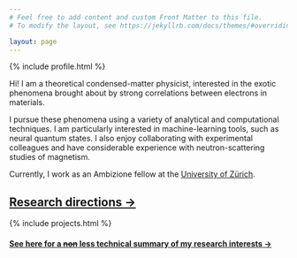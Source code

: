 ```yaml
---
# Feel free to add content and custom Front Matter to this file.
# To modify the layout, see https://jekyllrb.com/docs/themes/#overriding-theme-defaults

layout: page
---
```


{% include profile.html %}

Hi! I am a theoretical condensed-matter physicist, interested in the exotic phenomena brought about by strong correlations between electrons in materials.

I pursue these phenomena using a variety of analytical and computational techniques. I am particularly interested in machine-learning tools, such as neural quantum states. I also enjoy collaborating with experimental colleagues and have considerable experience with neutron-scattering studies of magnetism.

Currently, I work as an Ambizione fellow at the [University of Zürich](https://www.physik.uzh.ch/).

## [Research directions →](/research/)

{% include projects.html %}

#### [See here for a ~~non~~ less technical summary of my research interests →](/research/#in-plain-english)
